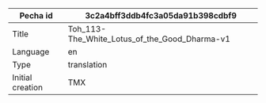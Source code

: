 |Pecha id | 3c2a4bff3ddb4fc3a05da91b398cdbf9
| --- | --- 
|Title | Toh_113-The_White_Lotus_of_the_Good_Dharma-v1 
|Language | en
|Type | translation
|Initial creation | TMX
